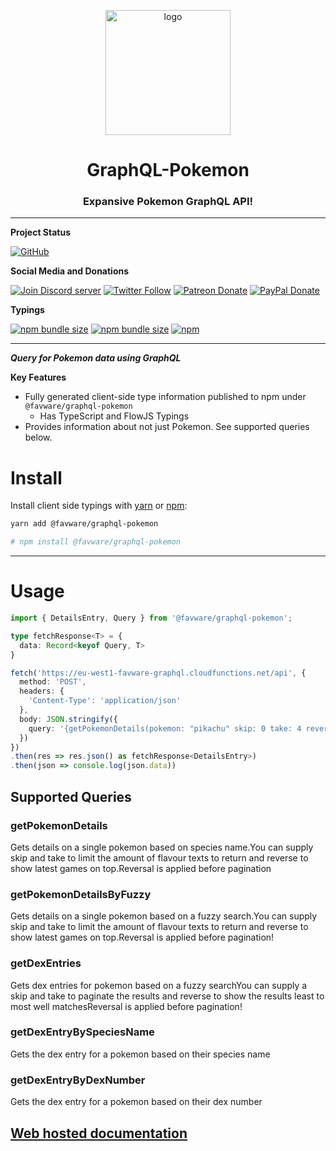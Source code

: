<div align="center">
  <p>
  <a href="https://favware.tech/ribbon"><img style="height: 200px" src="https://storage.googleapis.com/data-sunlight-146313.appspot.com/website-project-icons/favware-graphql.png" height="200" alt="logo"/></a>
  </p>

  <p>
<h1> GraphQL-Pokemon </h1>
<h3> Expansive Pokemon GraphQL API!</a></h3>
  </p>

</div>

---

**Project Status**

[![GitHub](https://img.shields.io/github/license/favware/graphql-pokemon?logo=github&style=flat-square)](https://github.com/favware/graphql-pokemon/blob/master/LICENSE.md)

**Social Media and Donations**

[![Join Discord server](https://img.shields.io/discord/512303595966824458?color=697EC4&label=Join%20Discord%20Server&logo=discord&logoColor=FDFEFE&style=flat-square)](https://favware.tech/redirect/server)
[![Twitter Follow](https://img.shields.io/twitter/follow/favna_?label=Follow%20@Favna_&logo=twitter&colorB=1DA1F2&style=flat-square)](https://twitter.com/Favna_/follow)
[![Patreon Donate](https://img.shields.io/badge/patreon-donate-brightgreen.svg?label=Donate%20with%20Patreon&logo=patreon&colorB=F96854&style=flat-square&link=https://www.patreon.com/bePatron?u=9336537)](https://www.patreon.com/bePatron?u=9336537)
[![PayPal Donate](https://img.shields.io/badge/paypal-donate-brightgreen.svg?label=Donate%20with%20Paypal&logo=paypal&colorB=00457C&style=flat-square&link=https://www.paypal.com/cgi-bin/webscr?cmd=_s-xclick&hosted_button_id=XMAYCF9SDHZ34)](https://www.patreon.com/bePatron?u=9336537)

**Typings**

[![npm bundle size](https://img.shields.io/bundlephobia/min/@favware/graphql-pokemon?label=graphql-pokemon%20-%20minified&logo=webpack&style=flat-square)](https://bundlephobia.com/result?p=@favware/graphql-pokemon)
[![npm bundle size](https://img.shields.io/bundlephobia/minzip/@favware/graphql-pokemon?label=graphql-pokemon%20-%20minzipped&logo=webpack&style=flat-square)](https://bundlephobia.com/result?p=@favware/graphql-pokemon)
[![npm](https://img.shields.io/npm/v/@favware/graphql-pokemon?color=crimson&label=graphql-pokemon%20version&logo=npm&style=flat-square)](https://www.npmjs.com/package/@favware/graphql-pokemon)

---

__***Query for Pokemon data using GraphQL***__

**Key Features**
- Fully generated client-side type information published to npm under `@favware/graphql-pokemon`
  - Has TypeScript and FlowJS Typings
- Provides information about not just Pokemon. See supported queries below.

# Install

Install client side typings with [yarn](https://yarnpkg.com) or [npm](https://www.npmjs.com/):

```sh
yarn add @favware/graphql-pokemon

# npm install @favware/graphql-pokemon
```

* * *

# Usage

```ts
import { DetailsEntry, Query } from '@favware/graphql-pokemon';

type fetchResponse<T> = {
  data: Record<keyof Query, T>
}

fetch('https://eu-west1-favware-graphql.cloudfunctions.net/api', {
  method: 'POST',
  headers: {
    'Content-Type': 'application/json'
  },
  body: JSON.stringify({
    query: '{getPokemonDetails(pokemon: "pikachu" skip: 0 take: 4 reverse: true)}'
  })
})
.then(res => res.json() as fetchResponse<DetailsEntry>)
.then(json => console.log(json.data))
```

## Supported Queries

### getPokemonDetails

Gets details on a single pokemon based on species name.You can supply skip and take to limit the amount of flavour texts to return and reverse to show latest games on top.Reversal is applied before pagination

### getPokemonDetailsByFuzzy

Gets details on a single pokemon based on a fuzzy search.You can supply skip and take to limit the amount of flavour texts to return and reverse to show latest games on top.Reversal is applied before pagination!

### getDexEntries

Gets dex entries for pokemon based on a fuzzy searchYou can supply a skip and take to paginate the results and reverse to show the results least to most well matchesReversal is applied before pagination!

### getDexEntryBySpeciesName

Gets the dex entry for a pokemon based on their species name

###  getDexEntryByDexNumber

Gets the dex entry for a pokemon based on their dex number

## [Web hosted documentation](https://favware.github.io/graphql-pokemon)